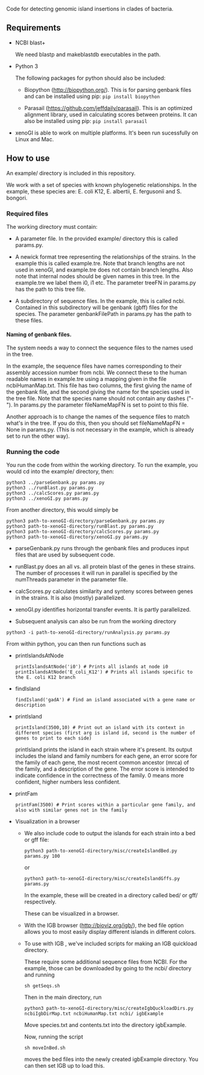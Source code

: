 Code for detecting genomic island insertions in clades of bacteria.

## Requirements

- NCBI blast+

  We need blastp and makeblastdb executables in the path.

- Python 3

  The following packages for python should also be included:

  - Biopython (http://biopython.org/). This is for parsing genbank files and can be installed using pip: ```pip install biopython```

  - Parasail (https://github.com/jeffdaily/parasail). This is an optimized alignment library, used in calculating scores between proteins. It can also be installed using pip: ```pip install parasail```

- xenoGI is able to work on multiple platforms. It's been run sucessfully on Linux and Mac.

## How to use

An example/ directory is included in this repository.

We work with a set of species with known phylogenetic relationships. In the example, these species are: E. coli K12, E. albertii, E. fergusonii and S. bongori.

### Required files

The working directory must contain:

- A parameter file. In the provided example/ directory this is called params.py.

- A newick format tree representing the relationships of the strains. In the example this is called example.tre. Note that branch lengths are not used in xenoGI, and example.tre does not contain branch lengths. Also note that internal nodes should be given names in this tree. In the example.tre we label them i0, i1 etc. The parameter treeFN in params.py has the path to this tree file.

- A subdirectory of sequence files. In the example, this is called ncbi. Contained in this subdirectory will be genbank (gbff) files for the species. The parameter genbankFilePath in params.py has the path to these files.

#### Naming of genbank files.

The system needs a way to connect the sequence files to the names used in the tree.

In the example, the sequence files have names corresponding to their assembly accession number from ncbi. We connect these to the human readable names in example.tre using a mapping given in the file ncbiHumanMap.txt. This file has two columns, the first giving the name of the genbank file, and the second giving the name for the species used in the tree file. Note that the species name should not contain any dashes ("-"). In params.py the parameter fileNameMapFN is set to point to this file.

Another approach is to change the names of the sequence files to match what's in the tree. If you do this, then you should set fileNameMapFN = None in params.py. (This is not necessary in the example, which is already set to run the other way).

### Running the code
  
You run the code from within the working directory. To run the example, you would cd into the example/ directory, then:

```
python3 ../parseGenbank.py params.py
python3 ../runBlast.py params.py
python3 ../calcScores.py params.py
python3 ../xenoGI.py params.py
```

From another directory, this would simply be

```
python3 path-to-xenoGI-directory/parseGenbank.py params.py
python3 path-to-xenoGI-directory/runBlast.py params.py
python3 path-to-xenoGI-directory/calcScores.py params.py
python3 path-to-xenoGI-directory/xenoGI.py params.py
```

- parseGenbank.py runs through the genbank files and produces input files that are used by subsequent code.
- runBlast.py does an all vs. all protein blast of the genes in these strains. The number of processes it will run in parallel is specified by the numThreads parameter in the parameter file.
- calcScores.py calculates similarity and synteny scores between genes in the strains. It is also (mostly) parallelized.
- xenoGI.py identifies horizontal transfer events. It is partly parallelized.


- Subsequent analysis can also be run from the working directory

```
python3 -i path-to-xenoGI-directory/runAnalysis.py params.py
```

From within python, you can then run functions such as

  - printIslandsAtNode

    ```
    printIslandsAtNode('i0') # Prints all islands at node i0
    printIslandsAtNode('E_coli_K12') # Prints all islands specific to the E. coli K12 branch
    ```
  - findIsland 
    
    ```
    findIsland('gadA') # Find an island associated with a gene name or description
    ```
    
  - printIsland

    ```
    printIsland(3500,10) # Print out an island with its context in different species (first arg is island id, second is the number of genes to print to each side)
    ```
    
    printIsland prints the island in each strain where it's present. Its output includes the island and family numbers for each gene, an error score for the family of each gene, the most recent common ancestor (mrca) of the family, and a description of the gene. The error score is intended to indicate confidence in the correctness of the family. 0 means more confident, higher numbers less confident.

  - printFam

    ```
    printFam(3500) # Print scores within a particular gene family, and also with similar genes not in the family
    ```

- Visualization in a browser

  - We also include code to output the islands for each strain into a bed or gff file:

    ```
    python3 path-to-xenoGI-directory/misc/createIslandBed.py params.py 100
    ```

    or

    ```
    python3 path-to-xenoGI-directory/misc/createIslandGffs.py params.py
    ```

    In the example, these will be created in a directory called bed/ or gff/ respectively.

    These can be visualized in a browser.

  - With the IGB browser (http://bioviz.org/igb/), the bed file option allows you to most easily display different islands in different colors.

  - To use with IGB , we've included scripts for making an IGB quickload directory.

     These require some additional sequence files from NCBI. For the example, those can be downloaded by going to the ncbi/ directory and running

     ```
     sh getSeqs.sh
     ```

     Then in the main directory, run

     ```
     python3 path-to-xenoGI-directory/misc/createIgbQuckloadDirs.py ncbiIgbDirMap.txt ncbiHumanMap.txt ncbi/ igbExample
     ```

     Move species.txt and contents.txt into the directory igbExample.

     Now, running the script

     ```
     sh moveInBed.sh
     ```

     moves the bed files into the newly created igbExample directory. You can then set IGB up to load this.

